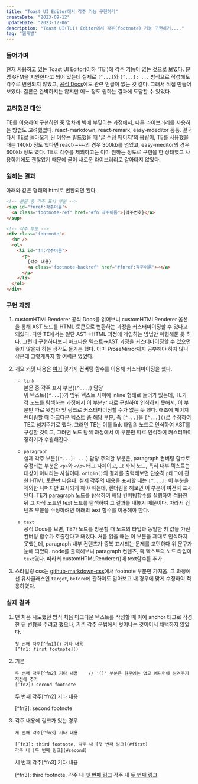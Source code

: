 ```yaml
---
title: "Toast UI Editor에서 각주 기능 구현하기"
createDate: "2023-09-12"
updateDate: "2023-12-06"
description: "Toast UI(TUI) Editor에서 각주(footnote) 기능 구현하기...."
tag: "웹개발"
---
```


### 들어가며

현재 사용하고 있는 Toast UI Editor(이하 'TE')에 각주 기능이 없는 것으로 보였다. 분명 GFM을 지원한다고 되어 있는데 실제로 `[^...]`와 `[^...]: ...` 방식으로 작성해도 각주로 변환되지 않았고, [공식 Docs](https://github.com/nhn/tui.editor/blob/master/docs/ko/README.md)에도 관련 언급이 없는 것 같다. 그래서 직접 만들어 보았다. 결론은 완벽하지는 않지만 어느 정도 원하는 결과에 도달할 수 있었다.

### 고려했던 대안

TE를 이용하여 구현하던 중 몇차례 벽에 부딪히는 과정에서, 다른 라이브러리를 사용하는 방법도 고려했었다. react-markdown, react-remark, easy-mdeditor 등등. 결국 다시 TE로 돌아오게 된 이유는 빌드했을 때 '글 수정 페이지'의 용량이, TE를 사용했을 때는 140kb 정도 였다면 react-\~\~\~의 경우 300kb를 넘었고, easy-meditor의 경우 600kb 정도 였다. TE로 각주를 제외하고는 이미 원하는 정도로 구현을 한 상태였고 사용하기에도 괜찮았기 때문에 굳이 새로운 라이브러리로 갈아타지 않았다.

### 원하는 결과

아래와 같은 형태의 html로 변환되면 된다.

```html
<!-- 본문 중 각주 표시 부분 -->
<sup id="fnref:각주이름">
  <a class="footnote-ref" href="#fn:각주이름">{각주번호}</a>
</sup>

<!-- 각주 부분 -->
<div class="footnote">
  <hr />
  <ol>
    <li id="fn:각주이름">
      <p>
        {각주 내용}
        <a class="footnote-backref" href="#fnref:각주이름">↩</a>
      </p>
    </li>
  </ol>
</div>
```

### 구현 과정

1. customHTMLRenderer
   공식 Docs를 읽어보니 customHTMLRenderer 옵션을 통해 AST 노드를 HTML 토큰으로 변환하는 과정을 커스터마이징할 수 있다고 돼있다. 다만 TE에서는 일단 AST&rarr;HTML 과정에 개입하는 방법만 마련해둔 듯 하다. 그런데 구현하다보니 마크다운 텍스트&rarr;AST 과정을 커스터마이징할 수 있으면 좋지 않을까 하는 생각도 들기는 했다. 아마 ProseMirror까지 공부해야 하지 않나 싶은데 그렇게까지 할 여력은 없었다.

1. 개요
   커밋 내용은 [여기](https://github.com/keenager/my-nextjs-site/commit/880eaf0b4204ac6f6d86680c8fa96c154beaea5f)
   몇가지 컨버팅 함수를 이용해 커스터마이징을 했다.

   - `link`  
     본문 중 각주 표시 부분(`[^...]`) 담당  
     위 텍스트(`[^...]`)가 앞뒤 텍스트 사이에 inline 형태로 들어가 있는데, TE가 각 노드를 탐색하는 과정에서 이 부분만 따로 구별하여 인식하지 못해서, 이 부분만 따로 윗첨자 및 링크로 커스터마이징할 수가 없는 듯 했다. 애초에 페이지 렌더링할 때 마크다운 텍스트 중 해당 부분, 즉 `[^...]`을 `[^...]()`로 수정하여 TE로 넘겨주기로 했다. 그러면 TE는 이를 link 타입의 노드로 인식하여 AST를 구성할 것이고, 그러면 노드 탐색 과정에서 이 부분만 따로 인식하여 커스터마이징하기가 수월해진다.

   - `paragraph`  
     실제 각주 부분(`[^...]: ...`) 담당
     주의할 부분은, paragraph 컨버팅 함수로 수정되는 부분은 `<p>`와 `</p>` 태그 자체이고, 그 자식 노드, 특히 내부 텍스트는 대상이 아니라는 사실이다. `origin()`의 결과를 출력해보면 단순히 `p`태그에 관한 HTML 토큰만 나온다.
     실제 각주의 내용을 표시할 때는 `[^...]:` 이 부분을 제외한 나머지만 표시되게 해야 하는데, 렌더링을 해보면 이 부분이 여전히 표시된다. TE가 paragraph 노드를 탐색하여 해당 컨버팅함수를 실행하여 적용한 뒤 그 자식 노드인 text 노드를 탐색하여 그 결과를 내놓기 때문이다. 따라서 컨텐츠 부분을 수정하려면 아래의 text 함수를 이용해야 한다.
   - `text`  
     공식 Docs를 보면, TE가 노드를 방문할 때 노드의 타입과 동일한 키 값을 가진 컨버팅 함수가 호출한다고 돼있다. 처음 읽을 때는 이 부분을 제대로 인식하지 못했는데, paragraph 내부 컨텐츠가 중복 표시되는 문제를 고민하다 위 문구가 눈에 띄었다.
     node를 출력해보니 paragraph 컨텐츠, 즉 텍스트의 노드 타입이 `text`였다. 따라서 customHTMLRenderer()에 text함수를 추가.

1. 스타일링
   css는 [github-markdown-css](https://github.com/sindresorhus/github-markdown-css)에서 footnote 부분만 가져옴.
   그 과정에선 유사클래스인 `target`, `before`에 관하여도 알아보고 내 경우에 맞게 수정하여 적용하였다.

### 실제 결과

1. 맨 처음 시도했던 방식
   처음 마크다운 텍스트를 작성할 때 아예 anchor 태그로 작성한 뒤 변형을 주려고 했으나, 기존 각주 문법에서 벗어나는 것이어서 채택하지 않았다.

   ```
   첫 번째 각주[^fn1]() 기타 내용
   [^fn1: first footnote]()
   ```

1. 기본

   ```
   두 번째 각주[^fn2] 기타 내용    // '()' 부분은 원문에는 없고 에디터에 넘겨주기 직전에 추가
   [^fn2]: second footnote
   ```

   두 번째 각주[^fn2] 기타 내용

   \[^fn2\]: second footnote

1. 각주 내용에 링크가 있는 경우

   ```
   세 번째 각주[^fn3] 기타 내용

   [^fn3]: third footnote, 각주 내 [첫 번째 링크](#first)
   각주 내 [두 번째 링크](#second)
   ```

   세 번째 각주[^fn3] 기타 내용

   \[^fn3\]: third footnote\, 각주 내 [첫 번째 링크](#first)
   각주 내 [두 번째 링크](#second)
